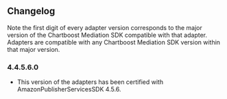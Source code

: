 ## Changelog

Note the first digit of every adapter version corresponds to the major version of the Chartboost Mediation SDK compatible with that adapter. 
Adapters are compatible with any Chartboost Mediation SDK version within that major version.

### 4.4.5.6.0
- This version of the adapters has been certified with AmazonPublisherServicesSDK 4.5.6.
